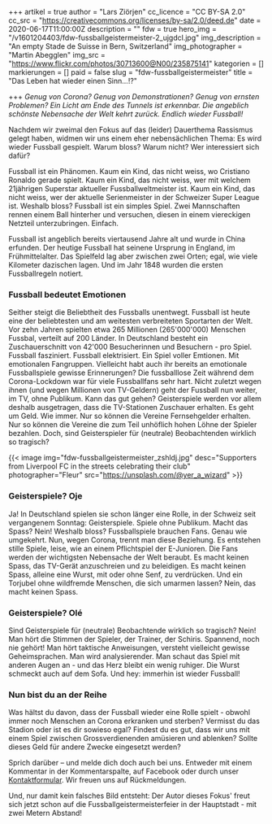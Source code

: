 +++
artikel = true
author = "Lars Ziörjen"
cc_licence = "CC BY-SA 2.0"
cc_src = "https://creativecommons.org/licenses/by-sa/2.0/deed.de"
date = 2020-06-17T11:00:00Z
description = ""
fdw = true
hero_img = "/v1601204403/fdw-fussballgeistermeister-2_ujgdcl.jpg"
img_description = "An empty Stade de Suisse in Bern, Switzerland"
img_photographer = "Martin Abegglen"
img_src = "https://www.flickr.com/photos/30713600@N00/235875141"
kategorien = []
markierungen = []
paid = false
slug = "fdw-fussballgeistermeister"
title = "Das Leben hat wieder einen Sinn...!?"

+++
_Genug von Corona? Genug von Demonstrationen? Genug von ernsten Problemen? Ein Licht am Ende des Tunnels ist erkennbar. Die angeblich schönste Nebensache der Welt kehrt zurück. Endlich wieder Fussball!_

Nachdem wir zweimal den Fokus auf das (leider) Dauerthema Rassismus gelegt haben, widmen wir uns einem eher nebensächlichen Thema: Es wird wieder Fussball gespielt. Warum bloss? Warum nicht? Wer interessiert sich dafür?

Fussball ist ein Phänomen. Kaum ein Kind, das nicht weiss, wo Cristiano Ronaldo gerade spielt. Kaum ein Kind, das nicht weiss, wer mit welchem 21jährigen Superstar aktueller Fussballweltmeister ist. Kaum ein Kind, das nicht weiss, wer der aktuelle Serienmeister in der Schweizer Super League ist. Weshalb bloss? Fussball ist ein simples Spiel. Zwei Mannschaften rennen einem Ball hinterher und versuchen, diesen in einem viereckigen Netzteil unterzubringen. Einfach.

Fussball ist angeblich bereits viertausend Jahre alt und wurde in China erfunden. Der heutige Fussball hat seinene Ursprung in England, im Frühmittelalter. Das Spielfeld lag aber zwischen zwei Orten; egal, wie viele Kilometer dazischen lagen. Und im Jahr 1848 wurden die ersten Fussballregeln notiert.

### Fussball bedeutet Emotionen​

Seither steigt die Beliebtheit des Fussballs unentwegt. Fussball ist heute eine der beliebtesten und am weitesten verbreiteten Sportarten der Welt. Vor zehn Jahren spielten etwa 265 Millionen (265'000'000) Menschen Fussbal, verteilt auf 200 Länder. In Deutschland besteht ein Zuschauerschnitt von 42'000 Besucherinnen und Besuchern - pro Spiel. Fussball fasziniert. Fussball elektrisiert. Ein Spiel voller Emtionen. Mit emotionalen Fangruppen. Vielleicht habt auch ihr bereits an emotionale Fussballspiele gewisse Erinnerungen? Die fussballlose Zeit während dem Corona-Lockdown war für viele Fussballfans sehr hart. Nicht zuletzt wegen ihnen (und wegen Millionen von TV-Geldern) geht der Fussball nun weiter, im TV, ohne Publikum. Kann das gut gehen? Geisterspiele werden vor allem deshalb ausgetragen, dass die TV-Stationen Zuschauer erhalten. Es geht um Geld. Wie immer. Nur so können die Vereine Fernsehgelder erhalten. Nur so können die Vereine die zum Teil unhöflich hohen Löhne der Spieler bezahlen. Doch, sind Geisterspieler für (neutrale) Beobachtenden wirklich so tragisch?

{{< image img="fdw-fussballgeistermeister_zshldj.jpg" desc="Supporters from Liverpool FC in the streets celebrating their club" photographer="Fleur" src="https://unsplash.com/@yer_a_wizard" >}}

### Geisterspiele​? Oje

Ja! In Deutschland spielen sie schon länger eine Rolle, in der Schweiz seit vergangenem Sonntag: Geisterspiele. Spiele ohne Publikum. Macht das Spass? Nein! Weshalb bloss? Fussballspiele brauchen Fans. Genau wie umgekehrt. Nun, wegen Corona, trennt man diese Beziehung. Es entstehen stille Spiele, leise, wie an einem Pflichtspiel der E-Junioren. Die Fans werden der wichtigsten Nebensache der Welt beraubt. Es macht keinen Spass, das TV-Gerät anzuschreien und zu beleidigen. Es macht keinen Spass, alleine eine Wurst, mit oder ohne Senf, zu verdrücken. Und ein Torjubel ohne wildfremde Menschen, die sich umarmen lassen? Nein, das macht keinen Spass.

### Geisterspiele​? Olé

Sind Geisterspiele für (neutrale) Beobachtende wirklich so tragisch? Nein! Man hört die Stimmen der Spieler, der Trainer, der Schiris. Spannend, noch nie gehört! Man hört taktische Anweisungen, versteht vielleicht gewisse Geheimsprachen. Man wird analysierender. Man schaut das Spiel mit anderen Augen an - und das Herz bleibt ein wenig ruhiger. Die Wurst schmeckt auch auf dem Sofa. Und hey: immerhin ist wieder Fussball!

### Nun bist du an der Reihe

Was hältst du davon, dass der Fussball wieder eine Rolle spielt - obwohl immer noch Menschen an Corona erkranken und sterben? Vermisst du das Stadion oder ist es dir sowieso egal? Findest du es gut, dass wir uns mit einem Spiel zwischen Grossverdienenden amüsieren und ablenken? Sollte dieses Geld für andere Zwecke eingesetzt werden?

Sprich darüber – und melde dich doch auch bei uns. Entweder mit einem Kommentar in der Kommentarspalte, auf Facebook oder durch unser [Kontaktformular](https://www.chinderzytig.ch/kontakt/). Wir freuen uns auf Rückmeldungen.

Und, nur damit kein falsches Bild entsteht: Der Autor dieses Fokus' freut sich jetzt schon auf die Fussballgeistermeisterfeier in der Hauptstadt - mit zwei Metern Abstand!
